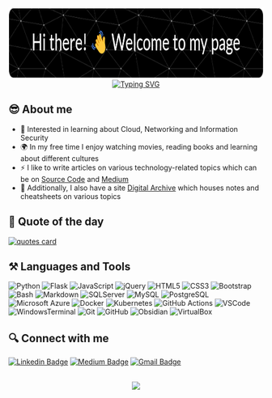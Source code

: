<!-- Banner Image -->
<!-- https://leviarista.github.io/github-profile-header-generator/ -->
<div align='center'>
  <img src="https://raw.githubusercontent.com/dvdmtw98/dvdmtw98/main/assets/github-header.png" width="840" height="140>
<div>

<!-- Typewriter Introduction Image -->
<!-- https://readme-typing-svg.demolab.com/demo/ -->
<div align="center">
  <a href="https://git.io/typing-svg"><img src="https://readme-typing-svg.demolab.com?font=Fira+Code&weight=500&size=36&pause=1000&color=20BFF2&center=true&vCenter=true&width=840&height=70&lines=David+Varghese;He%2FHim;Software+Developer%2FCloud+Engineer" alt="Typing SVG" /></a>
</div>

## 😎 About me

- 🌱 Interested in learning about Cloud, Networking and Information Security
- 🌍 In my free time I enjoy watching movies, reading books and learning about different cultures
- ⚡ I like to write articles on various technology-related topics which can be on [Source Code](https://blog.davidvarghese.dev) and [Medium](https://medium.com/@david-varghese)
- 📝 Additionally, I also have a site [Digital Archive](https://notes.davidvarghese.dev) which houses notes and cheatsheets on various topics

## 💭 Quote of the day

<!-- https://github.com/PiyushSuthar/github-readme-quotes -->
<a href="https://github.com/piyushsuthar/github-readme-quotes">
    <img src="https://quotes-github-readme.vercel.app/api?type=horizontal&theme=dark" alt="quotes card">
</a>

## ⚒️ Languages and Tools

![Python](https://img.shields.io/badge/Python-black.svg?style=for-the-badge&logo=Python)
![Flask](https://img.shields.io/badge/flask-%23000.svg?style=for-the-badge&logo=flask&logoColor=white)
![JavaScript](https://img.shields.io/badge/JavaScript-323330.svg?style=for-the-badge&logo=javascript)
![jQuery](https://img.shields.io/badge/jquery-%230769AD.svg?style=for-the-badge&logo=jquery&logoColor=white)
![HTML5](https://img.shields.io/badge/HTML5-E34F26.svg?style=for-the-badge&logo=html5&logoColor=white)
![CSS3](https://img.shields.io/badge/CSS3-1572B6.svg?style=for-the-badge&logo=css3)
![Bootstrap](https://img.shields.io/badge/bootstrap-%23563D7C.svg?style=for-the-badge&logo=bootstrap&logoColor=white)
![Bash](https://img.shields.io/badge/Bash-181717.svg?style=for-the-badge&logo=gnubash)
![Markdown](https://img.shields.io/badge/Markdown-181717.svg?style=for-the-badge&logo=markdown)
![SQLServer](https://img.shields.io/badge/SQL%20Server-181717.svg?style=for-the-badge&logo=microsoftsqlserver)
![MySQL](https://img.shields.io/badge/-MySQL-black.svg?style=for-the-badge&logo=mysql)
![PostgreSQL](https://img.shields.io/badge/PostgreSQL-black.svg?style=for-the-badge&logo=postgresql)
![Microsoft Azure](https://img.shields.io/badge/Microsoft%20Azure-232F7E.svg?style=for-the-badge&logo=microsoft-azure)
![Docker](https://img.shields.io/badge/docker-%230db7ed.svg?style=for-the-badge&logo=docker&logoColor=white)
![Kubernetes](https://img.shields.io/badge/kubernetes-%23326ce5.svg?style=for-the-badge&logo=kubernetes&logoColor=white)
![GitHub Actions](https://img.shields.io/badge/github%20actions-%232671E5.svg?style=for-the-badge&logo=githubactions&logoColor=white)
![VSCode](https://img.shields.io/badge/VSCode-0078d7.svg?style=for-the-badge&logo=visualstudiocode)
![WindowsTerminal](https://img.shields.io/badge/Windows%20Terminal-181717.svg?style=for-the-badge&logo=windowsterminal)
![Git](https://img.shields.io/badge/Git-black.svg?style=for-the-badge&logo=git)
![GitHub](https://img.shields.io/badge/GitHub-181717.svg?style=for-the-badge&logo=github)
![Obsidian](https://img.shields.io/badge/Obsidian-2e293a.svg?style=for-the-badge&logo=obsidian)
![VirtualBox](https://img.shields.io/badge/VirtualBox-092c59.svg?style=for-the-badge&logo=virtualbox)

## 🔍 Connect with me

[![Linkedin Badge](https://img.shields.io/badge/david--varghese-0077B5.svg?&style=for-the-badge&logo=linkedin&logoColor=white&link=https://www.linkedin.com/in/david-varghese/)](https://www.linkedin.com/in/david-varghese/)
[![Medium Badge](https://img.shields.io/badge/david--varghese-12100E.svg?&style=for-the-badge&logo=medium&logoColor=white&link=https://david-varghese.medium.com/)](https://david-varghese.medium.com/)
[![Gmail Badge](https://img.shields.io/badge/dvdmtw99-c14438.svg?&style=for-the-badge&logo=gmail&logoColor=white&link=mailto:dvdmtw99@gmail.com)](mailto:dvdmtw99@gmail.com)

<br>

<!-- Page Vist Counter -->
<!-- https://github.com/antonkomarev/github-profile-views-counter -->
<div align='center'>
  <img src="https://komarev.com/ghpvc/?username=dvdmtw98&style=flat-square">
<div>
